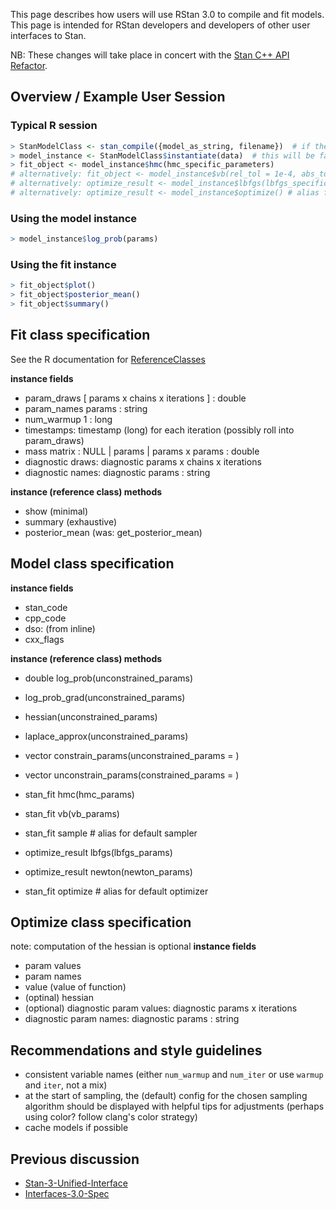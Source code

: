This page describes how users will use RStan 3.0 to compile and fit models. This page is intended for RStan developers and developers of other user interfaces to Stan.

NB: These changes will take place in concert with the [Stan C++ API Refactor](https://github.com/stan-dev/stan/wiki/Stan-C++-API-Refactor).

## Overview / Example User Session
### Typical R  session
```R
> StanModelClass <- stan_compile({model_as_string, filename})  # if the .stan file does not parse this will fail quick. if not, this will be the "long" compile.
> model_instance <- StanModelClass$instantiate(data)  # this will be fast
> fit_object <- model_instance$hmc(hmc_specific_parameters)
# alternatively: fit_object <- model_instance$vb(rel_tol = 1e-4, abs_tol = 1e10)
# alternatively: optimize_result <- model_instance$lbfgs(lbfgs_specific_parameters)
# alternatively: optimize_result <- model_instance$optimize() # alias for $lbfgs() with only defaults
```
### Using the model instance
```R
> model_instance$log_prob(params)
```
### Using the fit instance
```R
> fit_object$plot()
> fit_object$posterior_mean()
> fit_object$summary()
```
## Fit class specification
See the R documentation for [ReferenceClasses](http://stat.ethz.ch/R-manual/R-devel/library/methods/html/refClass.html)

**instance fields**
- param_draws [ params x chains x iterations ] : double
- param_names  params : string
- num_warmup 1 : long
- timestamps: timestamp (long) for each iteration (possibly roll into param_draws)
- mass matrix : NULL | params | params x params : double
- diagnostic draws: diagnostic params x chains x iterations
- diagnostic names: diagnostic params : string

**instance (reference class) methods**
- show (minimal)
- summary (exhaustive)
- posterior_mean (was: get_posterior_mean)

## Model class specification
**instance fields**
- stan_code
- cpp_code
- dso: <S4 cxxdso> (from inline)
- cxx_flags

**instance (reference class) methods**
- double log_prob(unconstrained_params)
- log_prob_grad(unconstrained_params)
- hessian(unconstrained_params)
- laplace_approx(unconstrained_params)
- vector constrain_params(unconstrained_params = <vector>)
- vector unconstrain_params(constrained_params = <vector>)

- stan_fit hmc(hmc_params)
- stan_fit vb(vb_params)
- stan_fit sample # alias for default sampler

- optimize_result lbfgs(lbfgs_params)
- optimize_result newton(newton_params)
- stan_fit optimize # alias for default optimizer

## Optimize class specification
note: computation of the hessian is optional
**instance fields**
- param values
- param names
- value (value of function)
- (optinal) hessian
- (optional) diagnostic param values: diagnostic params x iterations
- diagnostic param names: diagnostic params : string

## Recommendations and style guidelines
- consistent variable names (either ``num_warmup`` and ``num_iter`` or use ``warmup`` and ``iter``, not a mix)
- at the start of sampling, the (default) config for the chosen sampling algorithm should be displayed with helpful tips for adjustments (perhaps using color? follow clang's color strategy)
- cache models if possible

## Previous discussion
- [Stan-3-Unified-Interface](https://github.com/stan-dev/stan/wiki/Stan-3-Unified-Interface)
- [Interfaces-3.0-Spec](https://github.com/stan-dev/rstan/wiki/Interfaces-3.0-Spec)